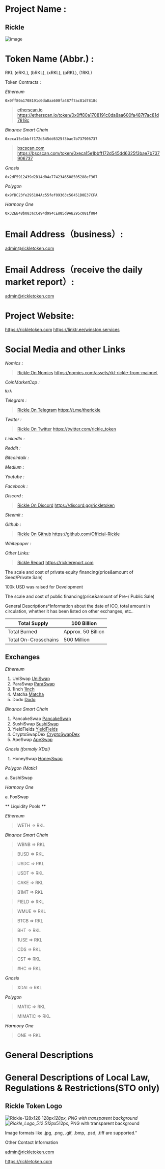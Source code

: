 # Project Name : #
  
  ## Rickle ##
  
![image](https://rickletoken.com/favicon.ico)

# Token Name (Abbr.) : #

  RKL (eRKL), (bRKL), (xRKL), (pRKL), (1RKL)

Token Contracts : 
  
  _Ethereum_
  
    0x0ff80a1708191c0da8aa600fa487f7ac81d7818c
>   [etherscan.io](https://etherscan.io/token/0x0ff80a1708191c0da8aa600fa487f7ac81d7818c)  https://etherscan.io/token/0x0ff80a1708191c0da8aa600fa487f7ac81d7818c

  _Binance Smart Chain_
    
    0xeca15e1bbff172d545dd6325f3bae7b737906737
>   [bscscan.com](https://bscscan.com/token/0xeca15e1bbff172d545dd6325f3bae7b737906737)  https://bscscan.com/token/0xeca15e1bbff172d545dd6325f3bae7b737906737

  _Gnosis_
    
    0x2dF5912439d2D14d04a7742346508505288eF367
    

  _Polygon_
    
    0x9fDC23fe295104Ac55fef09363c56451D0E37CFA
    

  _Harmony One_
  
    0x32EB48b083acCe94d994CE885d9AB295c081f884
    

# Email Address（business）: #

  admin@rickletoken.com

# Email Address（receive the daily market report）: #

  admin@rickletoken.com
  
# Project Website: # 

  https://rickletoken.com
  https://linktr.ee/winston.services
  
# Social Media and other Links #

  _Nomics :_
  
>   [Rickle On Nomics](https://nomics.com/assets/rkl-rickle-from-mainnet)  https://nomics.com/assets/rkl-rickle-from-mainnet
  
  _CoinMarketCap :_
  
    N/A

  _Telegram :_
  
>   [Rickle On Telegram](https://t.me/therickle)  https://t.me/therickle
  
  _Twitter :_
  
>   [Rickle On Twitter](https://twitter.com/rickle_token)  https://twitter.com/rickle_token

  _LinkedIn :_
  
  _Reddit :_
  
  _Bitcointalk :_
  
  _Medium :_
  
  _Youtube :_
  
  _Facebook :_
  
  _Discord :_
  
>   [Rickle On Discord](https://discord.gg/rickletoken)  https://discord.gg/rickletoken
    
  _Steemit :_
  
  _Github :_
>   [Rickle On Github](https://github.com/Official-Rickle)  https://github.com/Official-Rickle

  _Whitepaper :_
  
  _Other Links:_
>   [Rickle Report](https://ricklereport.com)  https://ricklereport.com

The scale and cost of private equity financing(price&amount of Seed/Private Sale)

100k USD was raised for Development

The scale and cost of public financing(price&amount of Pre-/ Public Sale)

General Descriptions*Information about the date of ICO, total amount in circulation, whether it has been listed on other exchanges, etc..


| Total Supply         | 100 Billion         |
| -------------------- | ------------------- |
| Total Burned         | Approx. 50 Billion  |
| Total On-Crosschains | 500 Million         |

## Exchanges ##

_Ethereum_
  
1.    UniSwap [UniSwap](https://app.uniswap.org/#/swap?outputCurrency=0x0ff80a1708191c0da8aa600fa487f7ac81d7818c&chain=mainnet)
1.    ParaSwap [ParaSwap](https://paraswap.io/#/?network=ethereum&outputCurrency=0x0ff80a1708191c0da8aa600fa487f7ac81d7818c)
1.    1Inch [1Inch](https://app.1inch.io/#/1/swap/ETH/rkl)
1.    Matcha [Matcha](https://matcha.xyz/markets/1/0x0ff80a1708191c0da8aa600fa487f7ac81d7818c)
1.    Dodo [Dodo](https://app.dodoex.io/exchange/ETH-rkl?network=mainnet)
  
_Binance Smart Chain_
    
1.    PancakeSwap [PancakeSwap](https://pancakeswap.finance/swap?outputCurrency=0xeCa15e1BbFF172D545Dd6325F3Bae7b737906737)
1.    SushiSwap [SushiSwap](https://app.sushi.com/swap?chainId=56&outputCurrency=0xeCa15e1BbFF172D545Dd6325F3Bae7b737906737)
1.    YieldFields [YieldFields](https://yieldfields.finance/swap?outputCurrency=0xeCa15e1BbFF172D545Dd6325F3Bae7b737906737)
1.    CryptoSwapDex [CryptoSwapDex](https://cryptoswapdex.com/swap?outputCurrency=0xeCa15e1BbFF172D545Dd6325F3Bae7b737906737)
1.    ApeSwap [ApeSwap](https://apeswap.finance/swap?outputCurrency=0xeCa15e1BbFF172D545Dd6325F3Bae7b737906737)
    
_Gnosis (formaly XDai)_
  
1.    HoneySwap [HoneySwap](https://app.honeyswap.org/#/swap?outputCurrency=0x2dF5912439d2D14d04a7742346508505288eF367)

  
_Polygon (Matic)_
  
a.    SushiSwap
    
_Harmony One_
  
a.    FoxSwap
    
** Liquidity Pools **
 
 _Ethereum_
    
>   WETH => RKL
    
_Binance Smart Chain_
    
>   WBNB => RKL

>   BUSD => RKL

>   USDC => RKL

>   USDT => RKL

>   CAKE => RKL

>   B1MT => RKL

>   FIELD => RKL

>   WMUE => RKL

>   BTCB => RKL

>   BHT => RKL

>   1USE => RKL

>   CDS => RKL

>   CST => RKL

>   #HC => RKL


_Gnosis_
    
>   XDAI => RKL
    
_Polygon_
    
>   MATIC => RKL

>   MIMATIC => RKL
       
_Harmony One_
    
>   ONE => RKL
    
# General Descriptions #


# General Descriptions of Local Law, Regulations & Restrictions(STO only) #

## Rickle Token Logo ##
![Rickle-128x128](https://user-images.githubusercontent.com/29209354/182699804-f50e473e-8159-4cdd-9022-97c68cf5637b.png)
128px*128px, PNG with transparent background
![Rickle_Logo_512](https://user-images.githubusercontent.com/29209354/182699989-7bd64979-33e6-410a-becd-bcebb910336b.png)
512px*512px, PNG with transparent background


Image formats like .jpg, .png, .gif, .bmp, .psd, .tiff are supported."

Other Contact Information

admin@rickletoken.com

https://rickletoken.com
